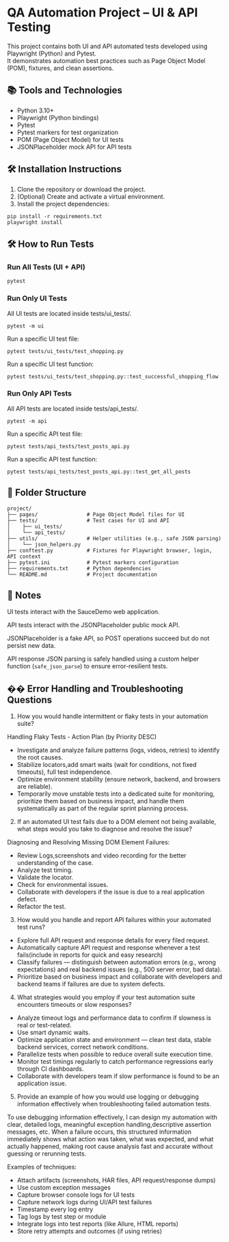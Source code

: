 # QA Automation Project – UI & API Testing

This project contains both UI and API automated tests developed using Playwright (Python) and Pytest.  
It demonstrates automation best practices such as Page Object Model (POM), fixtures, and clean assertions.

## 📚 Tools and Technologies

- Python 3.10+
- Playwright (Python bindings)
- Pytest
- Pytest markers for test organization
- POM (Page Object Model) for UI tests
- JSONPlaceholder mock API for API tests

## 🛠 Installation Instructions

1. Clone the repository or download the project.
2. (Optional) Create and activate a virtual environment.
3. Install the project dependencies:

```
pip install -r requirements.txt
playwright install
```

## 🛠 How to Run Tests

### Run All Tests (UI + API)
```
pytest
```
### Run Only UI Tests

All UI tests are located inside tests/ui_tests/.
```
pytest -m ui
```
Run a specific UI test file:
```
pytest tests/ui_tests/test_shopping.py
```
Run a specific UI test function:
```
pytest tests/ui_tests/test_shopping.py::test_successful_shopping_flow
```

### Run Only API Tests
All API tests are located inside tests/api_tests/.
```
pytest -m api
```
Run a specific API test file:
```
pytest tests/api_tests/test_posts_api.py
```
Run a specific API test function:
```
pytest tests/api_tests/test_posts_api.py::test_get_all_posts
```

## 📂 Folder Structure
```
project/
├── pages/                # Page Object Model files for UI
├── tests/                # Test cases for UI and API
│    ├── ui_tests/
│    └── api_tests/
├── utils/                # Helper utilities (e.g., safe JSON parsing)
│    └── json_helpers.py
├── conftest.py           # Fixtures for Playwright browser, login, API context
├── pytest.ini            # Pytest markers configuration
├── requirements.txt      # Python dependencies
└── README.md             # Project documentation

```
## 📢 Notes

UI tests interact with the SauceDemo web application.

API tests interact with the JSONPlaceholder public mock API.

JSONPlaceholder is a fake API, so POST operations succeed but do not persist new data.

API response JSON parsing is safely handled using a custom helper function (`safe_json_parse`)
to ensure error-resilient tests.

## �� Error Handling and Troubleshooting Questions

1. How you would handle intermittent or flaky tests in your automation suite?

  Handling Flaky Tests - Action Plan (by Priority DESC)

- Investigate and analyze failure patterns (logs, videos, retries) to identify the root causes.
- Stabilize locators,add smart waits (wait for conditions, not fixed timeouts), full test independence.
- Optimize environment stability (ensure network, backend, and browsers are reliable).
- Temporarily move unstable tests into a dedicated suite for monitoring, prioritize them based on business impact,
  and handle them systematically as part of the regular sprint planning process.

2. If an automated UI test fails due to a DOM element not being available, what steps would  you take to diagnose and resolve the issue? 

  Diagnosing and Resolving Missing DOM Element Failures:
  
- Review Logs,screenshots and video recording for the better understanding of the case.
- Analyze test timing.
- Validate the locator.
- Check for environmental issues.
- Collaborate with developers if the issue is due to a real application defect.
- Refactor the test.

3. How would you handle and report API failures within your automated test runs? 

- Explore full API request and response details for every filed request.
- Automatically capture API request and response whenever a test fails(include in reports for quick and easy research)
- Classify failures — distinguish between automation errors (e.g., wrong expectations) 
  and real backend issues (e.g., 500 server error, bad data).
- Prioritize based on business impact and collaborate with developers and backend teams
  if failures are due to system defects.

4. What strategies would you employ if your test automation suite encounters timeouts or  slow responses? 
 
- Analyze timeout logs and performance data to confirm if slowness is real or test-related.
- Use smart dynamic waits.
- Optimize application state and environment — clean test data, stable backend services, correct network conditions.
- Parallelize tests when possible to reduce overall suite execution time.
- Monitor test timings regularly to catch performance regressions early through CI dashboards.
- Collaborate with developers team if slow performance is found to be an application issue.

5. Provide an example of how you would use logging or debugging information effectively  when troubleshooting failed automation tests.

To use debugging information effectively, I can design my automation with clear, detailed logs, meaningful exception handling,descriptive assertion messages, etc.
When a failure occurs, this structured information immediately shows what action was taken, what was expected, and what actually happened, making root cause analysis fast and accurate without guessing or rerunning tests.

Examples of techniques:
- Attach artifacts (screenshots, HAR files, API request/response dumps)
- Use custom exception messages
- Capture browser console logs for UI tests
- Capture network logs during UI/API test failures
- Timestamp every log entry
- Tag logs by test step or module
- Integrate logs into test reports (like Allure, HTML reports)
- Store retry attempts and outcomes (if using retries)
